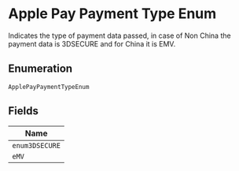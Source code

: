 
# Apple Pay Payment Type Enum

Indicates the type of payment data passed, in case of Non China the payment data is 3DSECURE and for China it is EMV.

## Enumeration

`ApplePayPaymentTypeEnum`

## Fields

| Name |
|  --- |
| `enum3DSECURE` |
| `eMV` |

